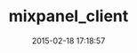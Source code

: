 ---
layout: post
title:  "mixpanel_client"
repo:   "keolo/mixpanel_client"
date:   2015-02-18 17:18:57
gemurl: http://github.com/keolo/mixpanel_client
---